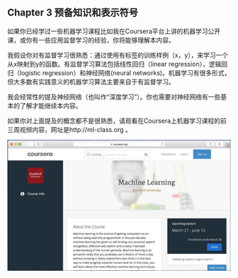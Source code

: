 ## Chapter 3 预备知识和表示符号

如果你已经学过一些机器学习课程比如我在Coursera平台上讲的机器学习公开课，或你有一些应用监督学习的经验，你将能够理解本内容。

我假设你对有监督学习很熟悉：通过使用有标签的训练样例（x，y），来学习一个从x映射到y的函数。有监督学习算法包括线性回归（linear regression），逻辑回归（logistic regression）和神经网络(neural networks)。机器学习有很多形式，但大多数有实践意义的机器学习算法主要来自于有监督学习。

我会经常性的提及神经网络（也叫作“深度学习”）。你也需要对神经网络有一些基本的了解才能继续本内容。

如果你对上面提及的概念都不是很熟悉，请观看在Coursera上机器学习课程的前三周视频内容，网址是http://ml-class.org 。

![](pics/3.1.jpg)